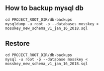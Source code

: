 ## How to backup mysql db
```
cd PROJECT_ROOT_DIR/db-backups
mysqldump -u root -p --databases mosskey > mosskey_new_schema_v1_jan_16_2018.sql
```

## Restore
```
cd PROJECT_ROOT_DIR/db-backups
mysql -u root -p --database mosskey < mosskey_new_schema_v1_jan_16_2018.sql
```
